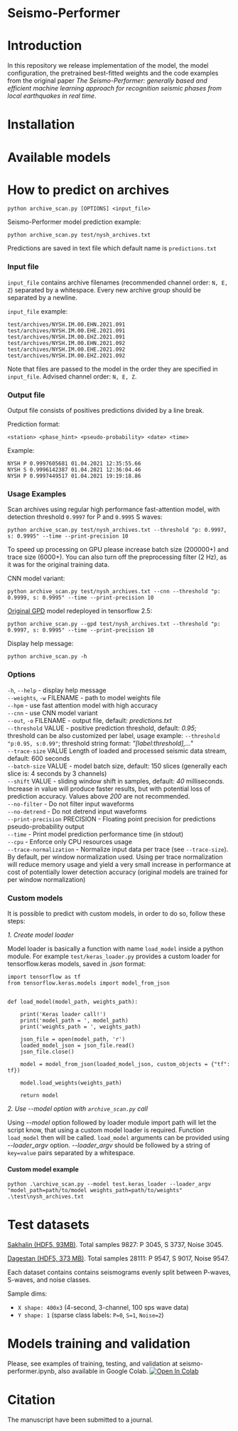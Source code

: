 # Seismo-Performer

# Introduction

In this repository we release implementation of the model, the model configuration, the pretrained best-fitted weights and the code examples from the original paper _The Seismo-Performer: generally based and efficient machine learning approach for recognition seismic phases from local earthquakes in real time_. 

# Installation

# Available models

# How to predict on archives

`python archive_scan.py [OPTIONS] <input_file>`

Seismo-Performer model prediction example:
<br>
```
python archive_scan.py test/nysh_archives.txt
```

Predictions are saved in text file which default name is `predictions.txt`

### Input file
`input_file` contains archive filenames (recommended channel order: `N, E, Z`) 
separated by a whitespace. Every new archive group should be separated by a newline.

`input_file` example:

```
test/archives/NYSH.IM.00.EHN.2021.091 test/archives/NYSH.IM.00.EHE.2021.091 test/archives/NYSH.IM.00.EHZ.2021.091
test/archives/NYSH.IM.00.EHN.2021.092 test/archives/NYSH.IM.00.EHE.2021.092 test/archives/NYSH.IM.00.EHZ.2021.092
```

Note that files are passed to the model in the order they are specified in `input_file`. 
Advised channel order: `N, E, Z`.

### Output file
Output file consists of positives predictions divided by a line break.

Prediction format:
<br>
```
<station> <phase_hint> <pseudo-probability> <date> <time>
```

Example:
```
NYSH P 0.9997605681 01.04.2021 12:35:55.66
NYSH S 0.9996142387 01.04.2021 12:36:04.46
NYSH P 0.9997449517 01.04.2021 19:19:18.86
```

### Usage Examples

Scan archives using regular high performance fast-attention model, with detection threshold `0.9997` for P and `0.9995` S waves:

```
python archive_scan.py test/nysh_archives.txt --threshold "p: 0.9997, s: 0.9995" --time --print-precision 10
```

To speed up processing on GPU please increase batch size (200000+) and trace size (6000+). You can also turn off the preprocessing filter (2 Hz), as it was for the original training data. 

CNN model variant:

```
python archive_scan.py test/nysh_archives.txt --cnn --threshold "p: 0.9999, s: 0.9995" --time --print-precision 10
```

[Original GPD](https://github.com/interseismic/generalized-phase-detection) model redeployed in tensorflow 2.5:

```
python archive_scan.py --gpd test/nysh_archives.txt --threshold "p: 0.9997, s: 0.9995" --time --print-precision 10
```

Display help message:
<br>
```
python archive_scan.py -h
```

### Options
`-h`, `--help` - display help message
<br>`--weights`, `-w` FILENAME - path to model weights file
<br>`--hpm` - use fast attention model with high accuracy
<br>`--cnn` - use CNN model variant
<br>`--out`, `-o` FILENAME - output file, default: *predictions.txt*
<br>`--threshold` VALUE - positive prediction threshold, default: *0.95*;
<br> threshold can be also customized per label, usage example: `--threshold "p:0.95, s:0.99"`;
threshold string format: *"[label:threshold],..."*
<br>`--trace-size` VALUE Length of loaded and processed seismic data stream, default: 600 seconds
<br>`--batch-size` VALUE - model batch size, default: 150 slices 
(generally each slice is: 4 seconds by 3 channels)
<br>`--shift` VALUE - sliding window shift in samples, default: *40* milliseconds. Increase in
value will produce faster results, but with potential loss of prediction accuracy. Values above
*200* are not recommended.
<br>`--no-filter` - Do not filter input waveforms
<br>`--no-detrend` - Do not detrend input waveforms
<br>`--print-precision` PRECISION - Floating point precision for predictions pseudo-probability output
<br>`--time` - Print model prediction performance time (in stdout)
<br>`--cpu` - Enforce only CPU resources usage
<br>`--trace-normalization` - Normalize input data per trace (see `--trace-size`). By default, per window
normalization used. Using per trace normalization will reduce memory usage and yield a very small increase in
performance at cost of potentially lower detection accuracy (original models are trained for per window normalization)


### Custom models
It is possible to predict with custom models, in order to do so, follow these steps:

*1. Create model loader*

Model loader is basically a function with name `load_model` inside a python module.
For example `test/keras_loader.py` provides a custom loader for tensorflow.keras models, 
saved in *.json* format:

```aidl
import tensorflow as tf
from tensorflow.keras.models import model_from_json


def load_model(model_path, weights_path):

    print('Keras loader call!')
    print('model_path = ', model_path)
    print('weights_path = ', weights_path)

    json_file = open(model_path, 'r')
    loaded_model_json = json_file.read()
    json_file.close()

    model = model_from_json(loaded_model_json, custom_objects = {"tf": tf})

    model.load_weights(weights_path)

    return model
```

*2. Use --model option with `archive_scan.py` call*

Using *--model* option followed by loader module import path will let the script know, 
that using a custom model loader is required.
Function `load_model` then will be called.
`load_model` arguments can be provided using *--loader_argv* option.
*--loader_argv* should be followed by a string of `key=value` pairs separated by a whitespace.

#### Custom model example
```
python .\archive_scan.py --model test.keras_loader --loader_argv "model_path=path/to/model weights_path=path/to/weights" .\test\nysh_archives.txt
```


# Test datasets

[Sakhalin (HDF5, 93MB)](https://drive.google.com/file/d/1dH2JF9TQmyB6GpIB_dY1jiWAI5uqp6ED/view?usp=sharing). Total samples 9827: P 3045, S 3737, Noise 3045.

[Dagestan (HDF5, 373 MB)](https://drive.google.com/file/d/156w3I9QVnhkCo0u7wjh-c6xekE9f6B3G/view?usp=sharing). Total samples 28111: P 9547, S 9017, Noise 9547.

Each dataset contains contains seismograms evenly split between P-waves, S-waves, and noise classes. 

Sample dims:
- `X shape: 400x3` (4-second, 3-channel, 100 sps wave data)
- `Y shape: 1` (sparse class labels: `P=0`, `S=1`, `Noise=2`)

# Models training and validation

Please, see examples of training, testing, and validation at seismo-performer.ipynb, also available in Google Colab.  [![Open In Colab](https://colab.research.google.com/assets/colab-badge.svg)](https://colab.research.google.com/github/jamm1985/seismo-performer/blob/main/seismo_performer.ipynb)

# Citation

The manuscript have been submitted to a journal.
